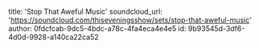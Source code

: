 title: 'Stop That Aweful Music'
soundcloud_url: 'https://soundcloud.com/thiseveningsshow/sets/stop-that-aweful-music'
author: 0fdcfcab-9dc5-4bdc-a78c-4fa4eca4e4e5
id: 9b93545d-3df6-4d0d-9928-a140ca22ca52
